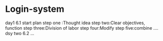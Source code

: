 # Login-system
day1  6.1
start plan
step one :Thought idea
step two:Clear objectives, function
step three:Division of labor
step four:Modify 
step five:combine
....
dsy two 6.2
...

